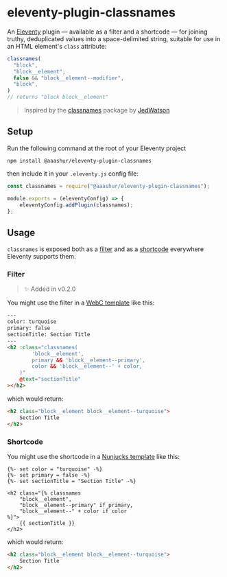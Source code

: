 # eleventy-plugin-classnames

An [Eleventy](https://11ty.dev/) plugin — available as a filter and a shortcode — for joining truthy, deduplicated values into a space-delimited string, suitable for use in an HTML element's `class` attribute:

```javascript
classnames(
  "block",
  "block__element",
  false && "block__element--modifier",
  "block",
)
// returns "block block__element"
```

> Inspired by the [classnames](https://www.npmjs.com/package/classnames) package by [JedWatson](https://github.com/JedWatson/classnames)

## Setup

Run the following command at the root of your Eleventy project

```shell
npm install @aaashur/eleventy-plugin-classnames
```

then include it in your `.eleventy.js` config file:

```javascript
const classnames = require("@aaashur/eleventy-plugin-classnames");

module.exports = (eleventyConfig) => {
    eleventyConfig.addPlugin(classnames);
};
```

## Usage

`classnames` is exposed both as a [filter](https://www.11ty.dev/docs/filters/) and as a [shortcode](https://www.11ty.dev/docs/shortcodes/) everywhere Eleventy supports them.

### Filter

> ✨ Added in v0.2.0

You might use the filter in a [WebC template](https://www.11ty.dev/docs/languages/webc/) like this:

```html
---
color: turquoise
primary: false
sectionTitle: Section Title
---
<h2 :class="classnames(
        'block__element',
        primary && 'block__element--primary',
        color && 'block__element--' + color,
    )"
    @text="sectionTitle"
></h2>
```

which would return:

```html
<h2 class="block__element block__element--turquoise">
    Section Title
</h2>
```

### Shortcode

You might use the shortcode in a [Nunjucks template](https://www.11ty.dev/docs/languages/nunjucks/) like this:

```njk
{%- set color = "turquoise" -%}
{%- set primary = false -%}
{%- set sectionTitle = "Section Title" -%}

<h2 class="{% classnames
    "block__element",
    "block__element--primary" if primary,
    "block__element--" + color if color
%}">
    {{ sectionTitle }}
</h2>
```

which would return:

```html
<h2 class="block__element block__element--turquoise">
    Section Title
</h2>
```
